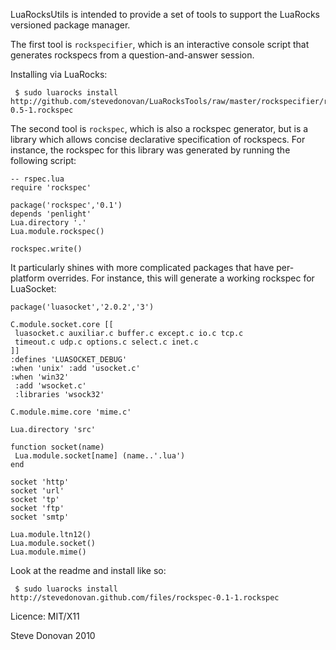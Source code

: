 LuaRocksUtils is intended to provide a set of tools to support the LuaRocks
versioned package manager.

The first tool is `rockspecifier`, which is an interactive console script
that generates rockspecs from a question-and-answer session.

Installing via LuaRocks:

     $ sudo luarocks install  http://github.com/stevedonovan/LuaRocksTools/raw/master/rockspecifier/rockspecifier-0.5-1.rockspec

The second tool is `rockspec`, which is also a rockspec generator, but is a library which allows concise declarative specification of rockspecs. For instance, the rockspec for this library was generated by running the following script:

    -- rspec.lua
    require 'rockspec'
    
    package('rockspec','0.1')
    depends 'penlight'
    Lua.directory '.'
    Lua.module.rockspec()
    
    rockspec.write()

It particularly shines with more complicated packages that have per-platform overrides. For instance, this will generate a working rockspec for LuaSocket:

    package('luasocket','2.0.2','3')

    C.module.socket.core [[
     luasocket.c auxiliar.c buffer.c except.c io.c tcp.c
     timeout.c udp.c options.c select.c inet.c
    ]]
    :defines 'LUASOCKET_DEBUG'
    :when 'unix' :add 'usocket.c'
    :when 'win32'
     :add 'wsocket.c'
     :libraries 'wsock32'

    C.module.mime.core 'mime.c'

    Lua.directory 'src'

    function socket(name)
     Lua.module.socket[name] (name..'.lua')
    end

    socket 'http'
    socket 'url'
    socket 'tp'
    socket 'ftp'
    socket 'smtp'

    Lua.module.ltn12()
    Lua.module.socket()
    Lua.module.mime()


Look at the readme and install like so:

     $ sudo luarocks install http://stevedonovan.github.com/files/rockspec-0.1-1.rockspec

Licence: MIT/X11

Steve Donovan
2010